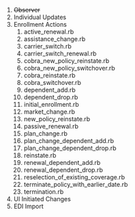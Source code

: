 1. ~~Observer~~
2. Individual Updates
3. Enrollment Actions
   1. active_renewal.rb
   2. assistance_change.rb
   3. carrier_switch.rb
   4. carrier_switch_renewal.rb
   5. cobra_new_policy_reinstate.rb
   6. cobra_new_policy_switchover.rb
   7. cobra_reinstate.rb
   8. cobra_switchover.rb
   9. dependent_add.rb
   10. dependent_drop.rb
   11. initial_enrollment.rb
   12. market_change.rb
   13. new_policy_reinstate.rb
   14. passive_renewal.rb
   15. plan_change.rb
   16. plan_change_dependent_add.rb
   17. plan_change_dependent_drop.rb
   18. reinstate.rb
   19. renewal_dependent_add.rb
   20. renewal_dependent_drop.rb
   21. reselection_of_existing_coverage.rb
   22. terminate_policy_with_earlier_date.rb
   23. termination.rb
4. UI Initiated Changes
5. EDI Import